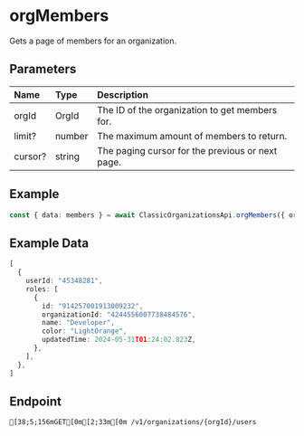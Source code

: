 
# orgMembers
Gets a page of members for an organization.


## Parameters
| Name    | Type   | Description                                      |
| :------ | :----- | :----------------------------------------------- |
| orgId   | OrgId  | The ID of the organization to get members for.   |
| limit?  | number | The maximum amount of members to return.         |
| cursor? | string | The paging cursor for the previous or next page. |



## Example
```ts copy showLineNumbers
const { data: members } = await ClassicOrganizationsApi.orgMembers({ orgId: "4244556007738484576" }); 
```


## Example Data
```ts copy showLineNumbers
[
  {
    userId: "45348281",
    roles: [
      {
        id: "914257001913009232",
        organizationId: "4244556007738484576",
        name: "Developer",
        color: "LightOrange",
        updatedTime: 2024-05-31T01:24:02.823Z,
      },
    ],
  },
] 
```


## Endpoint
```ansi
[38;5;156mGET[0m[2;33m[0m /v1/organizations/{orgId}/users
```
  